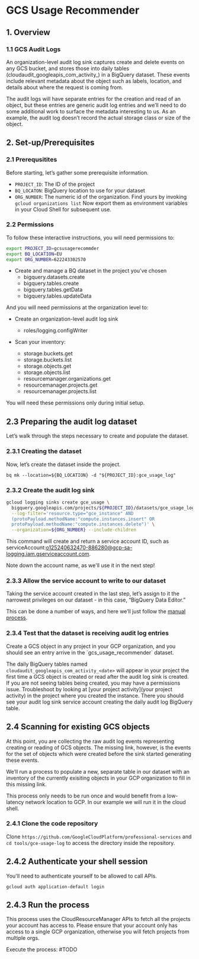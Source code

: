 <h1>GCS Usage Recommender</h1>


<h2>1. Overview</h2>

<h3> 1.1 GCS Audit Logs </h3>
An organization-level audit log sink captures create and delete events on any GCS bucket, and stores those into daily tables (cloudaudit_googleapis_com_activity_<date>) in a BigQuery dataset. These events include relevant metadata about the object such as labels, location, and details about where the request is coming from.

The audit logs will have separate entries for the creation and read of an object, but these entries are generic audit log entries and we’ll need to do some additional work to surface the metadata interesting to us. As an example, the audit log doesn’t record the actual storage class or size of the object.

<h2>2. Set-up/Prerequisites</h2>

<h3> 2.1 Prerequsitites</h3>
Before starting, let’s gather some prerequisite information.

* `PROJECT_ID`: The ID of the project
* `BQ_LOCATON`: BigQuery location to use for your dataset
* `ORG_NUMBER`: The numeric id of the organization. Find yours by invoking `gcloud organizations list`
Now export them as environment variables in your Cloud Shell for subsequent use.

<h3> 2.2 Permissions </h3>
To follow these interactive instructions, you will need permissions to:

````bash
export PROJECT_ID=gcsusagerecommder
export BQ_LOCATION=EU
export ORG_NUMBER=622243302570
````

* Create and manage a BQ dataset in the project you’ve chosen
  * bigquery.datasets.create
  * bigquery.tables.create
  * bigquery.tables.getData
  * bigquery.tables.updateData

And you will need permissions at the organization level to:

* Create an organization-level audit log sink
  * roles/logging.configWriter

* Scan your inventory:
  * storage.buckets.get
  * storage.buckets.list
  * storage.objects.get
  * storage.objects.list
  * resourcemanager.organizations.get
  * resourcemanager.projects.get
  * resourcemanager.projects.list

You will need these permissions only during initial setup.

<h2> 2.3 Preparing the audit log dataset</h2>
Let’s walk through the steps necessary to create and populate the dataset.

<h3> 2.3.1 Creating the dataset </h3>
Now, let’s create the dataset inside the project.

``bq mk --location=${BQ_LOCATION} -d "${PROJECT_ID}:gce_usage_log"``

<h3> 2.3.2 Create the audit log sink </h3>

````bash
gcloud logging sinks create gce_usage \
  bigquery.googleapis.com/projects/${PROJECT_ID}/datasets/gce_usage_log \
  --log-filter='resource.type="gce_instance" AND
  (protoPayload.methodName:"compute.instances.insert" OR
  protoPayload.methodName:"compute.instances.delete")' \
  --organization=${ORG_NUMBER} --include-children
````

This command will create and return a service account ID, such as serviceAccount:o125240632470-886280@gcp-sa-logging.iam.gserviceaccount.com.

Note down the account name, as we'll use it in the next step!

<h3> 2.3.3 Allow the service account to write to our dataset </h3> 
Taking the service account created in the last step, let’s assign to it the narrowest privileges on our dataset - in this case, 
“BigQuery Data Editor.”

This can be done a number of ways, and here we’ll just follow the [manual process](https://cloud.google.com/bigquery/docs/dataset-access-controls#controlling_access_to_a_dataset).

<h3> 2.3.4 Test that the dataset is receiving audit log entries </h3>
Create a GCS object in any project in your GCP organization, and you should see an entry arrive in the `gcs_usage_recommender` 
dataset.

The daily BigQuery tables named `cloudaudit_googleapis_com_activity_<date>` will appear in your project the first time a GCS 
object is created or read after the audit log sink is created. If you are not seeing tables being created, you may have a 
permissions issue. Troubleshoot by looking at [your project activity](your project activity) in the project where you created the instance. There you 
should see your audit log sink service account creating the daily audit log BigQuery table.

<h2>2.4 Scanning for existing GCS objects</h2>
At this point, you are collecting the raw audit log events representing creating or reading of GCS objects. The missing 
link, however, is the events for the set of objects which were created before the sink started generating these events.

We’ll run a process to populate a new, separate table in our dataset with an inventory of the currently exisiting objects
in your GCP organization to fill in this missing link.

This process only needs to be run once and would benefit from a low-latency network location to GCP. In our example we will 
run it in the cloud shell.

<h3> 2.4.1 Clone the code repository </h3>

Clone `https://github.com/GoogleCloudPlatform/professional-services`
and `cd tools/gce-usage-log` 
to access the directory inside the repository.

<h2> 2.4.2 Authenticate your shell session </h2>
You'll need to authenticate yourself to be allowed to call APIs.

`gcloud auth application-default login`

<h2> 2.4.3 Run the process </h2>
This process uses the CloudResourceManager APIs to fetch all the projects your account has access to. Please ensure that 
your account only has access to a single GCP organization, otherwise you will fetch projects from multiple orgs.

Execute the process:
#TODO
